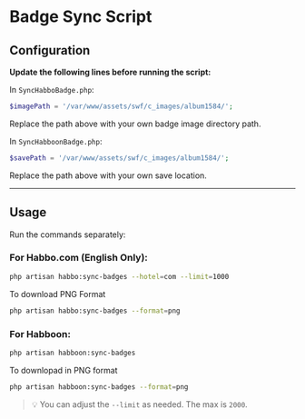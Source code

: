 # Badge Sync Script

## Configuration

**Update the following lines before running the script:**

In `SyncHabboBadge.php`:
```php
$imagePath = '/var/www/assets/swf/c_images/album1584/';
```
Replace the path above with your own badge image directory path.

In `SyncHabboonBadge.php`:
```php
$savePath = '/var/www/assets/swf/c_images/album1584/';
```
Replace the path above with your own save location.

---

## Usage

Run the commands separately:

### For Habbo.com (English Only):
```bash
php artisan habbo:sync-badges --hotel=com --limit=1000

```
To download PNG Format 

```bash
php artisan habbo:sync-badges --format=png
```

### For Habboon:
```bash
php artisan habboon:sync-badges
```

To downlopad in PNG format

```bash
php artisan habboon:sync-badges --format=png

```

> 💡 You can adjust the `--limit` as needed. The max is `2000`.
